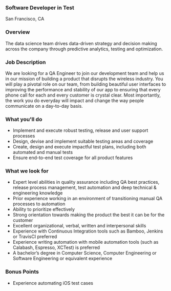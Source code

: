 ### Software Developer in Test
San Francisco, CA

### Overview
The data science team drives data-driven strategy and decision making across the company through predictive analytics, testing and optimization.

### Job Description
We are looking for a QA Engineer to join our development team and help us in our mission of building a product that disrupts the wireless industry. You will play a pivotal role on our team, from building beautiful user interfaces to improving the performance and stability of our app to ensuring that every phone call for each and every customer is crystal clear. Most importantly, the work you do everyday will impact and change the way people communicate on a day-to-day basis.

### What you'll do
+ Implement and execute robust testing, release and user support processes
+ Design, devise and implement suitable testing areas and coverage
+ Create, design and execute impactful test plans, including both automated and manual tests
+ Ensure end-to-end test coverage for all product features

### What we look for
+ Expert level abilities in quality assurance including QA best practices, release process management, test automation and deep technical & engineering knowledge
+ Prior experience working in an environment of transitioning manual QA processes to automation
+ Ability to prioritize effectively
+ Strong orientation towards making the product the best it can be for the customer
+ Excellent organizational, verbal, written and interpersonal skills
+ Experience with Continuous Integration tools such as Bamboo, Jenkins or TravisCI preferred
+ Experience writing automation with mobile automation tools (such as Calabash, Espresso, XCTest) is preferred
+ A bachelor’s degree in Computer Science, Computer Engineering or Software Engineering or equivalent experience

### Bonus Points
+ Experience automating iOS test cases
